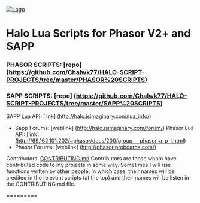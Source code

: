 [![Logo](http://i.imgur.com/0ouykdp.png)](https://github.com/Chalwk77)

# Halo Lua Scripts for Phasor V2+ and SAPP

### PHASOR SCRIPTS: [repo] (https://github.com/Chalwk77/HALO-SCRIPT-PROJECTS/tree/master/PHASOR%20SCRIPTS)
### SAPP SCRIPTS: [repo] (https://github.com/Chalwk77/HALO-SCRIPT-PROJECTS/tree/master/SAPP%20SCRIPTS)

SAPP Lua API: [link] (http://halo.isimaginary.com/lua_info/)
* Sapp Forums: [weblink] (http://halo.isimaginary.com/forum/)
Phasor Lua API: [link] (http://69.162.101.202/~phasor/docs/200/group___phasor_a_p_i.html)
* Phasor Forums: [weblink] (http://phasor.proboards.com/)


Contributors: [CONTRIBUTING.md](https://github.com/Chalwk77/Halo-Scripts-Phasor-V2-/blob/master/CONTRIBUTING.md)
Contributors are those whom have contributed code to my projects in some way. Sometimes I will use functions written by other people. In which case, their names will be credited in the relevant scripts (at the top) and their names will be listen in the CONTRIBUTING.md file.


=========
